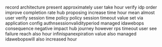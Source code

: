 record architecture present approximately user take hour verify idp order improve completion rate hub proposing increase time hour mean almost user verify session time policy policy session timeout value set via application config authnsessionvalidityperiod managed idawebops consequence negative impact hub journey however rps timeout user see failure reach also hour infinispanexpiration value also managed idawebopswill also increased hour